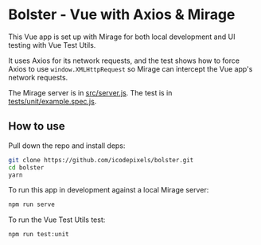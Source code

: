 # Bolster - Vue with Axios & Mirage

This Vue app is set up with Mirage for both local development and UI testing with Vue Test Utils.

It uses Axios for its network requests, and the test shows how to force Axios to use `window.XMLHttpRequest` so Mirage can intercept the Vue app's network requests.

The Mirage server is in [src/server.js](./src/server.js). The test is in [tests/unit/example.spec.js](./tests/unit/example.spec.js).

## How to use

Pull down the repo and install deps:

```sh
git clone https://github.com/icodepixels/bolster.git
cd bolster
yarn
```

To run this app in development against a local Mirage server:

```sh
npm run serve
```

To run the Vue Test Utils test:

```sh
npm run test:unit
```
